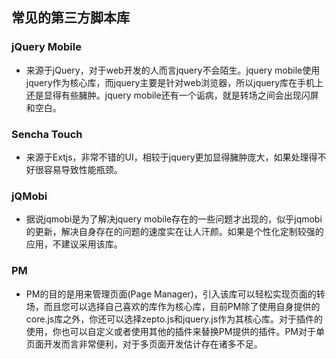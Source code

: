 ## 常见的第三方脚本库

### jQuery Mobile

  * 来源于jQuery，对于web开发的人而言jquery不会陌生。jquery mobile使用jquery作为核心库，而jquery主要是针对web浏览器，所以jquery库在手机上还是显得有些臃肿。jquery mobile还有一个诟病，就是转场之间会出现闪屏和空白。

### Sencha Touch

  - 来源于Extjs，非常不错的UI，相较于jquery更加显得臃肿庞大，如果处理得不好很容易导致性能瓶颈。

### jQMobi

  - 据说jqmobi是为了解决jquery mobile存在的一些问题才出现的，似乎jqmobi的更新，解决自身存在的问题的速度实在让人汗颜。如果是个性化定制较强的应用，不建议采用该库。

### PM

  + PM的目的是用来管理页面(Page Manager)，引入该库可以轻松实现页面的转场，而且您可以选择自己喜欢的库作为核心库，目前PM除了使用自身提供的core.js库之外，你还可以选择zepto.js和jquery.js作为其核心库。对于插件的使用，你也可以自定义或者使用其他的插件来替换PM提供的插件。PM对于单页面开发而言非常便利，对于多页面开发估计存在诸多不足。

